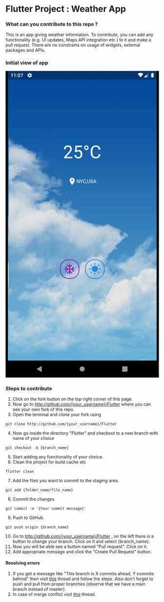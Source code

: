 # Flutter Project : Weather App

### What can you contribute to this repo ?
This is an app giving weather information. To contribute, you can add any functionality (e.g. UI updates, Maps API integration etc.) to it and make a pull request. There are no constrains on usage of widgets, external packages and APIs. 

### Initial view of app

![alt text](screenshot.jpeg)

### Steps to contribute
1. Click on the fork button on the top right corner of this page.
2. Now go to http://github.com/{your_username}/Flutter  where you can see your own fork of this repo.
3. Open the terminal and clone your fork using 
  ```
  git clone http://github.com/{your_username}/Flutter
  ```
4. Now go inside the directory "Flutter" and checkout to a new branch with name of your choice
  ```
  git checkout -b {branch_name}
  ```
5. Start adding any functionality of your choice.
6. Clean the project for build cache etc
  ```
  flutter clean
  ```
7. Add the files you want to commit to the staging area.
  ```
  git add {folder_name/file_name}
  ```
8. Commit the changes 
  ```
  git commit -m '{Your commit message}'
  ```
9. Push to GitHub.
  ```
  git push origin {branch_name}
  ```
10. Go to http://github.com/{your_username}/Flutter , on the left there is a button to change your branch. Click on it and select {branch_name}.
11. Now you will be able see a button named "Pull request". Click on it.
12. Add appropriate message and click the "Create Pull Request" button.

#### Resolving errors
1. If you get a message like "This branch is X commits ahead, Y commits behind" then visit [this](https://stackoverflow.com/questions/41283955/github-keeps-saying-this-branch-is-x-commits-ahead-y-commits-behind/41289258) thread and follow the steps. Also don't forget to push and pull from proper branches (observe that we have a main branch instead of master).
2. In case of merge conflict visit [this](https://stackoverflow.com/questions/161813/how-to-resolve-merge-conflicts-in-git) thread.
